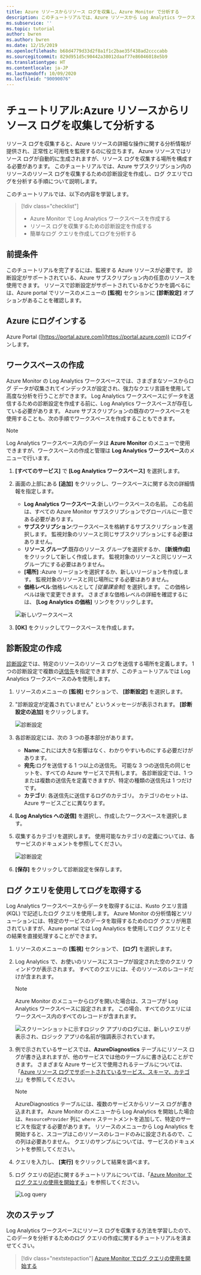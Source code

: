 ```yaml
---
title: Azure リソースからリソース ログを収集し、Azure Monitor で分析する
description: このチュートリアルでは、Azure リソースから Log Analytics ワークスペースにリソース ログが収集されるように診断設定を構成します。ワークスペースでは、ログ クエリを使用してログを分析できます。
ms.subservice: ''
ms.topic: tutorial
author: bwren
ms.author: bwren
ms.date: 12/15/2019
ms.openlocfilehash: b68d4779d33d2f8a1f1c2bae35f438ad2ccccabb
ms.sourcegitcommit: 829d951d5c90442a38012daaf77e86046018e5b9
ms.translationtype: HT
ms.contentlocale: ja-JP
ms.lasthandoff: 10/09/2020
ms.locfileid: "90090076"
---
```

# <a name="tutorial-collect-and-analyze-resource-logs-from-an-azure-resource"></a>チュートリアル:Azure リソースからリソース ログを収集して分析する

リソース ログを収集すると、Azure リソースの詳細な操作に関する分析情報が提供され、正常性と可用性を監視するのに役立ちます。 Azure リソースではリソース ログが自動的に生成されますが、リソース ログを収集する場所を構成する必要があります。 このチュートリアルでは、Azure サブスクリプション内のリソースのリソース ログを収集するための診断設定を作成し、ログ クエリでログを分析する手順について説明します。

このチュートリアルでは、以下の内容を学習します。

> [!div class="checklist"]
> * Azure Monitor で Log Analytics ワークスペースを作成する
> * リソース ログを収集するための診断設定を作成する 
> * 簡単なログ クエリを作成してログを分析する


## <a name="prerequisites"></a>前提条件

このチュートリアルを完了するには、監視する Azure リソースが必要です。 診断設定がサポートされている、Azure サブスクリプション内の任意のリソースを使用できます。 リソースで診断設定がサポートされているかどうかを調べるには、Azure portal でリソースのメニューの **[監視]** セクションに **[診断設定]** オプションがあることを確認します。


## <a name="log-in-to-azure"></a>Azure にログインする
Azure Portal ([https://portal.azure.com](https://portal.azure.com)) にログインします。


## <a name="create-a-workspace"></a>ワークスペースの作成
Azure Monitor の Log Analytics ワークスペースでは、さまざまなソースからログ データが収集されてインデックスが設定され、強力なクエリ言語を使用して高度な分析を行うことができます。 Log Analytics ワークスペースにデータを送信するための診断設定を作成する前に、Log Analytics ワークスペースが存在している必要があります。 Azure サブスクリプションの既存のワークスペースを使用することも、次の手順でワークスペースを作成することもできます。 

> [!NOTE]
> Log Analytics ワークスペース内のデータは **Azure Monitor** のメニューで使用できますが、ワークスペースの作成と管理は **Log Analytics ワークスペース**のメニューで行います。

1. **[すべてのサービス]** で **[Log Analytics ワークスペース]** を選択します。
2. 画面の上部にある **[追加]** をクリックし、ワークスペースに関する次の詳細情報を指定します。
   - **Log Analytics ワークスペース**:新しいワークスペースの名前。 この名前は、すべての Azure Monitor サブスクリプションでグローバルに一意である必要があります。
   - **サブスクリプション**:ワークスペースを格納するサブスクリプションを選択します。 監視対象のリソースと同じサブスクリプションにする必要はありません。
   - **リソース グループ**:既存のリソース グループを選択するか、 **[新規作成]** をクリックして新しく作成します。 監視対象のリソースと同じリソース グループにする必要はありません。
   - **[場所]** :Azure リージョンを選択するか、新しいリージョンを作成します。 監視対象のリソースと同じ場所にする必要はありません。
   - **価格レベル**:価格レベルとして *[従量課金制]* を選択します。 この価格レベルは後で変更できます。 さまざまな価格レベルの詳細を確認するには、 **[Log Analytics の価格]** リンクをクリックします。

    ![新しいワークスペース](media/tutorial-resource-logs/new-workspace.png)

3. **[OK]** をクリックしてワークスペースを作成します。

## <a name="create-a-diagnostic-setting"></a>診断設定の作成
[診断設定](../platform/diagnostic-settings.md)では、特定のリソースのリソース ログを送信する場所を定義します。 1 つの診断設定で複数の[送信先](../platform/diagnostic-settings.md#destinations)を指定できますが、このチュートリアルでは Log Analytics ワークスペースのみを使用します。

1. リソースのメニューの **[監視]** セクションで、 **[診断設定]** を選択します。
2. "診断設定が定義されていません" というメッセージが表示されます。 **[診断設定の追加]** をクリックします。

    ![診断設定](media/tutorial-resource-logs/diagnostic-settings.png)

3. 各診断設定には、次の 3 つの基本部分があります。
 
   - **Name**:これには大きな影響はなく、わかりやすいものにする必要だけがあります。
   - **宛先**:ログを送信する 1 つ以上の送信先。 可能な 3 つの送信先の同じセットを、すべての Azure サービスで共有します。 各診断設定では、1 つまたは複数の送信先を定義できますが、特定の種類の送信先は 1 つだけです。 
   - **カテゴリ**: 各送信先に送信するログのカテゴリ。 カテゴリのセットは、Azure サービスごとに異なります。

4. **[Log Analytics への送信]** を選択し、作成したワークスペースを選択します。
5. 収集するカテゴリを選択します。 使用可能なカテゴリの定義については、各サービスのドキュメントを参照してください。

    ![診断設定](media/tutorial-resource-logs/diagnostic-setting.png)

6. **[保存]** をクリックして診断設定を保存します。

    
 
 ## <a name="use-a-log-query-to-retrieve-logs"></a>ログ クエリを使用してログを取得する
Log Analytics ワークスペースからデータを取得するには、Kusto クエリ言語 (KQL) で記述したログ クエリを使用します。 Azure Monitor の分析情報とソリューションには、特定のサービスのデータを取得するためのログ クエリが用意されていますが、Azure portal では Log Analytics を使用してログ クエリとその結果を直接処理することができます。 

1. リソースのメニューの **[監視]** セクションで、 **[ログ]** を選択します。
2. Log Analytics で、お使いのリソースにスコープが設定された空のクエリ ウィンドウが表示されます。 すべてのクエリには、そのリソースのレコードだけが含まれます。

    > [!NOTE]
    > Azure Monitor のメニューからログを開いた場合は、スコープが Log Analytics ワークスペースに設定されます。 この場合、すべてのクエリにはワークスペース内のすべてのレコードが含まれます。
   
    ![スクリーンショットに示すロジック アプリのログには、新しいクエリが表示され、ロジック アプリの名前が強調表示されています。](media/tutorial-resource-logs/logs.png)

4. 例で示されているサービスでは、**AzureDiagnostics** テーブルにリソース ログが書き込まれますが、他のサービスでは他のテーブルに書き込むことができます。 さまざまな Azure サービスで使用されるテーブルについては、「[Azure リソース ログでサポートされているサービス、スキーマ、カテゴリ](../platform/resource-logs-schema.md)」を参照してください。

    > [!NOTE]
    > AzureDiagnostics テーブルには、複数のサービスからリソース ログが書き込まれます。 Azure Monitor のメニューから Log Analytics を開始した場合は、`ResourceProvider` 列に `where` ステートメントを追加して、特定のサービスを指定する必要があります。 リソースのメニューから Log Analytics を開始すると、スコープはこのリソースのレコードのみに設定されるので、この列は必要ありません。 クエリのサンプルについては、サービスのドキュメントを参照してください。


5. クエリを入力し、 **[実行]** をクリックして結果を調べます。 
6. ログ クエリの記述に関するチュートリアルについては、「[Azure Monitor でログ クエリの使用を開始する](../log-query/get-started-queries.md)」を参照してください。

    ![Log query](media/tutorial-resource-logs/log-query-1.png)




## <a name="next-steps"></a>次のステップ
Log Analytics ワークスペースにリソース ログを収集する方法を学習したので、このデータを分析するためのログ クエリの作成に関するチュートリアルを済ませてくさい。

> [!div class="nextstepaction"]
> [Azure Monitor でログ クエリの使用を開始する](../log-query/get-started-queries.md)

